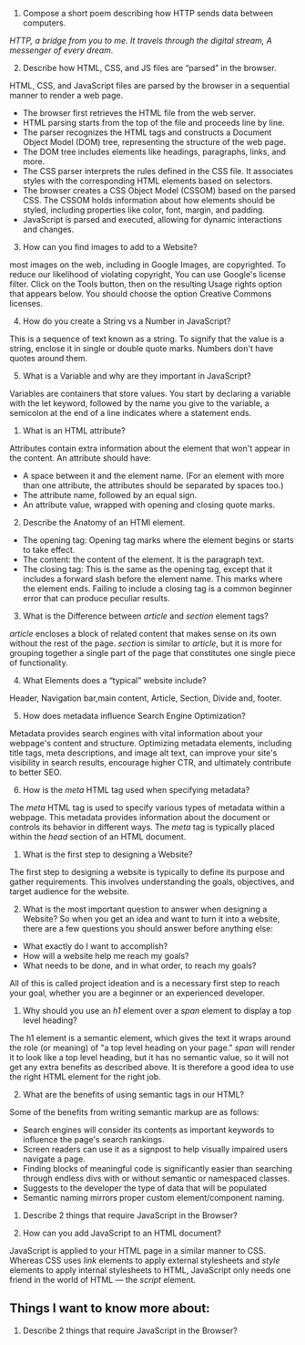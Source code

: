 
1. Compose a short poem describing how HTTP sends data between computers.

 *HTTP, a bridge from you to me. It travels through the digital stream,
A messenger of every dream.*

2. Describe how HTML, CSS, and JS files are “parsed” in the browser.

HTML, CSS, and JavaScript files are parsed by the browser in a sequential manner to render a web page.

* The browser first retrieves the HTML file from the web server.
* HTML parsing starts from the top of the file and proceeds line by line.
* The parser recognizes the HTML tags and constructs a Document Object Model (DOM) tree, representing the structure of the web page.
* The DOM tree includes elements like headings, paragraphs, links, and more.
* The CSS parser interprets the rules defined in the CSS file. It associates styles with the corresponding HTML elements based on selectors.
* The browser creates a CSS Object Model (CSSOM) based on the parsed CSS. The CSSOM holds information about how elements should be styled, including properties like color, font, margin, and padding.
* JavaScript is parsed and executed, allowing for dynamic interactions and changes.

3. How can you find images to add to a Website?

most images on the web, including in Google Images, are copyrighted. To reduce our likelihood of violating copyright, You can use Google's license filter. Click on the Tools button, then on the resulting Usage rights option that appears below. You should choose the option Creative Commons licenses.

4. How do you create a String vs a Number in JavaScript?

This is a sequence of text known as a string. To signify that the value is a string, enclose it in single or double quote marks. Numbers don't have quotes around them.

5. What is a Variable and why are they important in JavaScript?

Variables are containers that store values. You start by declaring a variable with the let keyword, followed by the name you give to the variable, a semicolon at the end of a line indicates where a statement ends.

1. What is an HTML attribute?

Attributes contain extra information about the element that won't appear in the content.
An attribute should have:

* A space between it and the element name. (For an element with more than one attribute, the attributes should be separated by spaces too.)
* The attribute name, followed by an equal sign.
* An attribute value, wrapped with opening and closing quote marks.

2. Describe the Anatomy of an HTMl element.

* The opening tag: Opening tag marks where the element begins or starts to take effect.
* The content: the content of the element. It is the paragraph text.
* The closing tag: This is the same as the opening tag, except that it includes a forward slash before the element name. This marks where the element ends. Failing to include a closing tag is a common beginner error that can produce peculiar results.

3. What is the Difference between *article* and *section* element tags?

*article* encloses a block of related content that makes sense on its own without the rest of the page.
*section* is similar to *article*, but it is more for grouping together a single part of the page that constitutes one single piece of functionality.

4. What Elements does a “typical” website include? 

Header, Navigation bar,main content, Article, Section, Divide and, footer.

5. How does metadata influence Search Engine Optimization?

 Metadata provides search engines with vital information about your webpage's content and structure. Optimizing metadata elements, including title tags, meta descriptions, and image alt text, can improve your site's visibility in search results, encourage higher CTR, and ultimately contribute to better SEO.

 6. How is the *meta* HTML tag used when specifying metadata?

 The *meta* HTML tag is used to specify various types of metadata within a webpage. This metadata provides information about the document or controls its behavior in different ways. The *meta* tag is typically placed within the *head* section of an HTML document.

1. What is the first step to designing a Website?

The first step to designing a website is typically to define its purpose and gather requirements. This involves understanding the goals, objectives, and target audience for the website.

2. What is the most important question to answer when designing a Website?
So when you get an idea and want to turn it into a website, there are a few questions you should answer before anything else:

* What exactly do I want to accomplish?
* How will a website help me reach my goals?
* What needs to be done, and in what order, to reach my goals?

All of this is called project ideation and is a necessary first step to reach your goal, whether you are a beginner or an experienced developer.

1. Why should you use an *h1* element over a *span* element to display a top level heading?

The h1 element is a semantic element, which gives the text it wraps around the role (or meaning) of "a top level heading on your page." *span* will render it to look like a top level heading, but it has no semantic value, so it will not get any extra benefits as described above. It is therefore a good idea to use the right HTML element for the right job.

2. What are the benefits of using semantic tags in our HTML?

Some of the benefits from writing semantic markup are as follows:

* Search engines will consider its contents as important keywords to influence the page's search rankings.
* Screen readers can use it as a signpost to help visually impaired users navigate a page.
* Finding blocks of meaningful code is significantly easier than searching through endless divs with or without semantic or namespaced classes.
* Suggests to the developer the type of data that will be populated
* Semantic naming mirrors proper custom element/component naming.



1. Describe 2 things that require JavaScript in the Browser?

2. How can you add JavaScript to an HTML document?

JavaScript is applied to your HTML page in a similar manner to CSS. Whereas CSS uses *link* elements to apply external stylesheets and *style* elements to apply internal stylesheets to HTML, JavaScript only needs one friend in the world of HTML — the *script* element.

## Things I want to know more about:

1. Describe 2 things that require JavaScript in the Browser?
